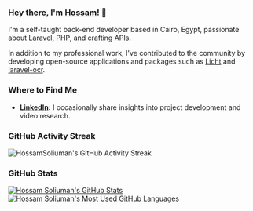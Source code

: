 ### Hey there, I'm [Hossam](https://www.linkedin.com/in/hossam-soliuman-a62753228)! 👋

I'm a self-taught back-end developer based in Cairo, Egypt, passionate about Laravel, PHP, and crafting APIs.

In addition to my professional work, I've contributed to the community by developing open-source applications and packages such as [Licht](https://github.com/HossamSoliuman/licht) and [laravel-ocr](https://github.com/HossamSoliuman/laravel-ocr).

### Where to Find Me

- **[LinkedIn](https://www.linkedin.com/in/hossam-soliuman-a62753228):** I occasionally share insights into project development and video research.

### GitHub Activity Streak

<p><img align="start" src="https://github-readme-streak-stats.herokuapp.com/?user=HossamSoliuman&count_private=true&theme=dracula&show_icons=true&hide=css&layout=compact&card_width=800" alt="HossamSoliuman's GitHub Activity Streak" /></p>

### GitHub Stats

<a href="https://github.com/HossamSoliuman/github-readme-stats">
  <img align="top" src="https://github-readme-stats.vercel.app/api?username=HossamSoliuman&hide=contribs&count_private=true&theme=dracula&show_icons=true&card_width=530" alt="Hossam Soliuman's GitHub Stats" />
</a>

<a href="https://github.com/HossamSoliuman/github-readme-stats">
  <img align="top" src="https://github-readme-stats.vercel.app/api/top-langs/?username=HossamSoliuman&count_private=true&theme=dracula&show_icons=true&hide=css&layout=compact&card_width=300" alt="Hossam Soliuman's Most Used GitHub Languages" />
</a>
